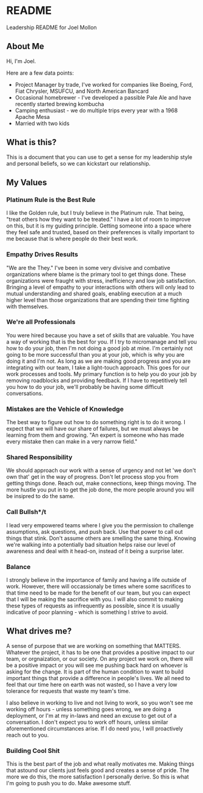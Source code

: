 # README
Leadership README for Joel Mollon

## About Me
Hi, I'm Joel.

Here are a few data points:
- Project Manager by trade, I've worked for companies like Boeing, Ford, Fiat Chrysler, MSUFCU, and North American Bancard
- Occasional homebrewer - I've developed a passible Pale Ale and have recently started brewing kombucha
- Camping enthusiast - we do multiple trips every year with a 1968 Apache Mesa
- Married with two kids


## What is this?
This is a document that you can use to get a sense for my leadership style and personal beliefs, so we can kickstart our relationship.


## My Values

### Platinum Rule is the Best Rule
I like the Golden rule, but I truly believe in the Platinum rule. That being, "treat others how they want to be treated."
I have a lot of room to improve on this, but it is my guiding principle. Getting someone into a space where they feel safe and trusted, based on their preferences is vitally important to me because that is where people do their best work.

### Empathy Drives Results
"We are the They." I've been in some very divisive and combative organizations where blame is the primary tool to get things done. These organizations were fraught with stress, inefficiency and low job satisfaction. Bringing a level of empathy to your interactions with others will only lead to mutual understanding and shared goals, enabling execution at a much higher level than those organizations that are spending their time fighting with themselves.

### We're all Professionals
You were hired because you have a set of skills that are valuable. You have a way of working that is the best for you. If I try to micromanage and tell you how to do your job, then I'm not doing a good job at mine. I'm certainly not going to be more successful than you at your job, which is why you are doing it and I'm not. As long as we are making good progress and you are integrating with our team, I take a light-touch approach. This goes for our work processes and tools. My primary function is to help you do your job by removing roadblocks and providing feedback.  If I have to repetitively tell you how to do your job, we'll probably be having some difficult conversations.

### Mistakes are the Vehicle of Knowledge
The best way to figure out how to do something right is to do it wrong. I expect that we will have our share of failures, but we must always be learning from them and growing. "An expert is someone who has made every mistake then can make in a very narrow field."

### Shared Responsibility
We should approach our work with a sense of urgency and not let 'we don't own that' get in the way of progress. Don't let process stop you from getting things done. Reach out, make connections, keep things moving. The more hustle you put in to get the job done, the more people around you will be insipred to do the same.

### Call Bullsh*/t
I lead very empowered teams where I give you the permission to challenge assumptions, ask questions, and push back. Use that power to call out things that stink. Don't assume others are smelling the same thing. Knowing we're walking into a potentially bad situation helps raise our level of awareness and deal with it head-on, instead of it being a surprise later.

### Balance
I strongly believe in the importance of family and having a life outside of work. However, there will occassionaly be times where some sacrifices to that time need to be made for the benefit of our team, but you can expect that I will be making the sacrifice with you. I will also commit to making these types of requests as infrequently as possible, since it is usually indicative of poor planning - which is something I strive to avoid.

## What drives me?
A sense of purpose that we are working on something that MATTERS. Whatever the project, it has to be one that provides a positive impact to our team, or orgnaization, or our society. On any project we work on, there will be a positive impact or you will see me pushing back hard on whoever is asking for the change. It is part of the human condition to want to build important things that provide a difference in people's lives.  We all need to feel that our time here on earth was not wasted, so I have a very low tolerance for requests that waste my team's time.

I also believe in working to live and not living to work, so you won't see me working off hours - unless something goes wrong, we are doing a deployment, or I'm at my in-laws and need an excuse to get out of a conversation. I don't expect you to work off hours, unless similar aforementioned circumstances arise. If I do need you, I will proactively reach out to you.

### Building Cool Shit
This is the best part of the job and what really motivates me. Making things that astound our clients just feels good and creates a sense of pride. The more we do this, the more satisfaction I personally derive. So this is what I'm going to push you to do. Make awesome stuff.
